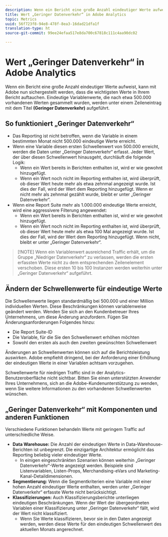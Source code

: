 ```yaml
---
description: Wenn ein Bericht eine große Anzahl eindeutiger Werte aufweist, kann mit Adobe nun sichergestellt werden, dass die wichtigsten Werte in Ihrem Bericht auftauchen.
title: Wert „Geringer Datenverkehr“ in Adobe Analytics
topic: Metrics
uuid: 56f723f8-94e8-478f-8ea3-16dad21dfa1f
translation-type: ht
source-git-commit: 99ee24efaa517e8da700c67818c111c4aa90dc02

---
```



# Wert „Geringer Datenverkehr“ in Adobe Analytics

Wenn ein Bericht eine große Anzahl eindeutiger Werte aufweist, kann mit Adobe nun sichergestellt werden, dass die wichtigsten Werte in Ihrem Bericht auftauchen. Eindeutige Variablenwerte, die nach etwa 500.000 vorhandenen Werten gesammelt wurden, werden unter einem Zeileneintrag mit dem Titel **(Geringer Datenverkehr)** aufgeführt.

## So funktioniert „Geringer Datenverkehr“

* Das Reporting ist nicht betroffen, wenn die Variable in einem bestimmten Monat nicht 500.000 eindeutige Werte erreicht.
* Wenn eine Variable diesen ersten Schwellenwert von 500.000 erreicht, werden die Daten unter „Geringer Datenverkehr“ erfasst. Jeder Wert, der über diesen Schwellenwert hinausgeht, durchläuft die folgende Logik:
   * Wenn ein Wert bereits in Berichten enthalten ist, wird er wie gewohnt hinzugefügt.
   * Wenn ein Wert noch nicht im Reporting enthalten ist, wird überprüft, ob dieser Wert heute mehr als etwa zehnmal angezeigt wurde. Ist dies der Fall, wird der Wert dem Reporting hinzugefügt. Wenn er nicht mehr als zehnmal gezählt wurde, bleibt er unter „Geringer Datenverkehr“.
* Wenn eine Report Suite mehr als 1.000.000 eindeutige Werte erreicht, wird eine aggressivere Filterung angewendet:
   * Wenn ein Wert bereits in Berichten enthalten ist, wird er wie gewohnt hinzugefügt.
   * Wenn ein Wert noch nicht im Reporting enthalten ist, wird überprüft, ob dieser Wert heute mehr als etwa 100 Mal angezeigt wurde. Ist dies der Fall, wird der Wert dem Reporting hinzugefügt. Wenn nicht, bleibt er unter „Geringer Datenverkehr“.

> [!NOTE] Wenn ein Variablenwert ausreichend Traffic erhält, um die Gruppe „Niedriger Datenverkehr“ zu verlassen, werden die ersten erfassten Werte nicht zu dem entsprechenden Zeilenelement verschoben. Diese ersten 10 bis 100 Instanzen werden weiterhin unter „Geringer Datenverkehr“ aufgeführt.

## Ändern der Schwellenwerte für eindeutige Werte

Die Schwellenwerte liegen standardmäßig bei 500.000 und einer Million individuellen Werten. Diese Beschränkungen können variablenweise geändert werden. Wenden Sie sich an den Kundenbetreuer Ihres Unternehmens, um diese Änderung anzufordern. Fügen Sie Änderungsanforderungen Folgendes hinzu:

* Die Report Suite-ID
* Die Variable, für die Sie den Schwellenwert erhöhen möchten
* Sowohl den ersten als auch den zweiten gewünschten Schwellenwert

Änderungen an Schwellenwerten können sich auf die Berichtsleistung auswirken. Adobe empfiehlt dringend, bei der Anforderung einer Erhöhung der eindeutigen Werte in einer Variablen achtsam vorzugehen.

Schwellenwerte für niedrigen Traffic sind in der Analytics-Benutzeroberfläche nicht sichtbar. Bitten Sie einen unterstützten Anwender Ihres Unternehmens, sich an die Adobe-Kundenunterstützung zu wenden, wenn Sie weitere Informationen zu den vorhandenen Schwellenwerten wünschen.

## „Geringer Datenverkehr“ mit Komponenten und anderen Funktionen

Verschiedene Funktionen behandeln Werte mit geringem Traffic auf unterschiedliche Weise.

* **Data Warehouse:** Die Anzahl der eindeutigen Werte in Data-Warehouse-Berichten ist unbegrenzt. Die einzigartige Architektur ermöglicht das Reporting beliebig vieler eindeutiger Werte.
   * In einigen eingeschränkten Szenarien können weiterhin „Geringer Datenverkehr“-Werte angezeigt werden. Beispiele sind Listenvariablen, Listen-Props, Merchandising-eVars und Marketing-Kanal-Detaildimensionen.
* **Segmentierung:** Wenn die Segmentkriterien eine Variable mit einer hohen Anzahl eindeutiger Werte enthalten, werden unter „Geringer Datenverkehr“ erfasste Werte nicht berücksichtigt.
* **Klassifizierungen:** Auch Klassifizierungsberichte unterliegen eindeutigen Beschränkungen. Wenn der Wert der übergeordneten Variablen einer Klassifizierung unter „Geringer Datenverkehr“ fällt, wird der Wert nicht klassifiziert.
   * Wenn Sie Werte klassifizieren, bevor sie in den Daten angezeigt werden, werden diese Werte für den eindeutigen Schwellenwert des aktuellen Monats angerechnet.
